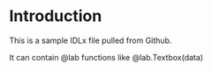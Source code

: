 # Introduction

This is a sample IDLx file pulled from Github.

It can contain @lab functions like @lab.Textbox(data)

